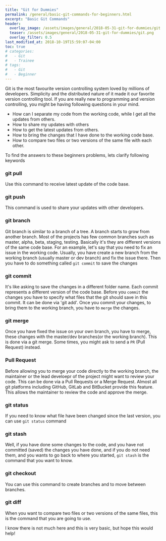 ```yaml
---
title: "Git for Dummies"
permalink: /general/basic-git-commands-for-beginners.html
excerpt: "Basic Git Commands"
header:
  overlay_image: /assets/images/general/2018-05-31-git-for-dummies/git.png
  teaser: /assets/images/general/2018-05-31-git-for-dummies/git.png
  overlay_filter: 0.5
last_modified_at: 2018-10-19T15:59:07-04:00
toc: true
# categories:
#   - Git
#   - Trainee
# tags:
#   - Git
#   - Beginner
---
```


Git is the most favourite version controlling system loved by millions of developers. 
Simplicity and the distributed nature of it made it our favorite version controlling tool.
If you are really new to programming and version controlling, you might be having following questions in your mind.

* How can I separate my code from the working code, while I get all the updates from others.
* How to share my updates with others
* How to get the latest updates from others.
* How to bring the changes that I have done to the working code base.
* How to compare two files or two versions of the same file with each other.

To find the answers to these beginners problems, lets clarify following keywords

### git pull
Use this command to receive latest update of the code base.

### git push
This command is used to share your updates with other developers.

### git branch 
Git branch is similar to a branch of a tree. A branch starts to grow from another branch.
Most of the projects has few common branches such as master, alpha, beta, staging, testing.
Basically it's they are different versions of the same code base.
For an example, let's say that you need to fix an issue in the working code.
Usually, you have create a new branch from the working branch (usually master or dev branch) and fix the issue there.
Then you have to do something called `git commit` to save the changes

### git commit
It's like asking to save the changes in a different folder name.
Each commit represents a different version of the code base.
Before you `commit` the changes you have to specify what files that the git should save in this commit.
It can be done via 'git add'.
Once you commit your changes, to bring them to the working branch, you have to `merge` the changes.
  
### git merge
Once you have fixed the issue on your own branch, you have to merge, these changes with the master/dev branches(or the working branch).
This is done via a git merge. Some times, you might ask to send a `PR` (Pull Request) instead.

### Pull Request

Before allowing you to merge your code directly to the working branch,
the maintainer or the lead develoepr of the project might want to review your code.
This can be done via a Pull Requests or a Merge Request.
Almost all git platforms including GitHub, GitLab and BitBucket provide this feature.
This allows the maintainer to review the code and approve the merge.

### git status
If you need to know what file have been changed since the last version, you can use `git status` command

### git stash
Well, if you have done some changes to the code, and you have not committed (saved) the changes you have done, and if you do not need them,
and you wants to go back to where you started,
`git stash` is the command that you want to know.

### git checkout
You can use this command to create branches and to move between branches.

### git diff
When you want to compare two files or two versions of the same files, this is the command that you are going to use.



I know there is not much here and this is very basic, but hope this would help!
